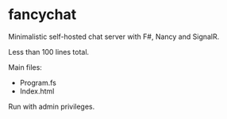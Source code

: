fancychat
=========

Minimalistic self-hosted chat server with F#, Nancy and SignalR.

Less than 100 lines total.

Main files:
- Program.fs
- Index.html

Run with admin privileges.
